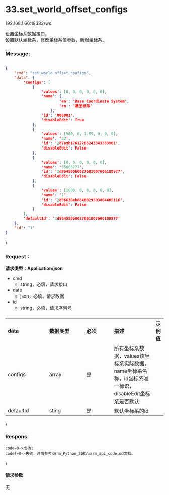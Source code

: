 # 33.set\_world\_offset\_configs

192.168.1.66:18333/ws

设置坐标系数据接口。\
设置默认坐标系，修改坐标系值参数，新增坐标系。

### Message: <a href="#message" id="message"></a>

```json

{
    "cmd": "set_world_offset_configs",
    "data": {
        'configs': [
            {
                'values': [0, 0, 0, 0, 0, 0], 
                'name': {
                        'en': 'Base Coordinate System', 
                        'cn': '基坐标系'
                    }, 
                'id': '000001', 
                'disableEdit': True
            }, 
            {
                'values': [500, 0, 1.89, 0, 0, 0], 
                'name': '32', 
                'id': '2d7e9b17612765243343383901', 
                'disableEdit': False
            }, 
            {
                'values': [0, 0, 0, 0, 0, 0], 
                'name': '55666777', 
                'id': '2d964550b0027601807606188977', 
                'disableEdit': False
            }, 
            {
                'values': [1000, 0, 0, 0, 0, 0], 
                'name': '1', 
                'id': '2d96630eb6848029503804405116', 
                'disableEdit': False
            }
        ], 
        'defaultId': '2d964550b0027601807606188977'
    },
    "id": "1"
}
```

\


### Request： <a href="#request" id="request"></a>

**请求类型：Application/json**

* cmd
  * string，必填，请求接口
* date
  * json，必填，请求数据
* id
  * string，必填，请求序列号

<table data-header-hidden><thead><tr><th width="116"></th><th width="102"></th><th width="72"></th><th></th><th></th></tr></thead><tbody><tr><td><strong>data</strong></td><td><strong>数据类型</strong></td><td><strong>必须</strong></td><td><strong>描述</strong></td><td><strong>示例值</strong></td></tr><tr><td>configs</td><td>array</td><td>是</td><td>所有坐标系数据，values该坐标系实际数据，name坐标系名称，id坐标系唯一标识，disableEdit坐标系是否默认</td><td></td></tr><tr><td>defaultId</td><td>sting</td><td>是</td><td>默认坐标系的id</td><td></td></tr></tbody></table>

\


### Respons: <a href="#respons" id="respons"></a>

```clean
code=0->成功；
code!=0->失败，详情参考xArm_Python_SDK/xarm_api_code.md文档。
```

\


#### 请求参数

无
